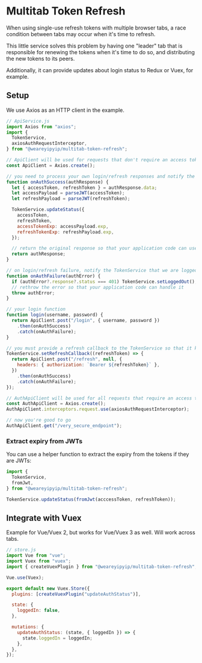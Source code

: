 # Multitab Token Refresh

When using single-use refresh tokens with multiple browser tabs,
a race condition between tabs may occur when it's time to refresh.

This little service solves this problem by having one "leader" tab that
is responsible for renewing the tokens when it's time to do so,
and distributing the new tokens to its peers.

Additionally, it can provide updates about login status to Redux or Vuex, for example.

## Setup

We use Axios as an HTTP client in the example.

```javascript
// ApiService.js
import Axios from "axios";
import {
  TokenService,
  axiosAuthRequestInterceptor,
} from "@weareyipyip/multitab-token-refresh";

// ApiClient will be used for requests that don't require an access token
const ApiClient = Axios.create();

// you need to process your own login/refresh responses and notify the TokenService about the new tokens
function onAuthSuccess(authResponse) {
  let { accessToken, refreshToken } = authResponse.data;
  let accessPayload = parseJWT(accessToken);
  let refreshPayload = parseJWT(refreshToken);

  TokenService.updateStatus({
    accessToken,
    refreshToken,
    accessTokenExp: accessPayload.exp,
    refreshTokenExp: refreshPayload.exp,
  });

  // return the original response so that your application code can use it
  return authResponse;
}

// on login/refresh failure, notify the TokenService that we are logged out
function onAuthFailure(authError) {
  if (authError?.response?.status === 401) TokenService.setLoggedOut();
  // rethrow the error so that your application code can handle it
  throw authError;
}

// your login function
function login(username, password) {
  return ApiClient.post("/login", { username, password })
    .then(onAuthSuccess)
    .catch(onAuthFailure);
}

// you must provide a refresh callback to the TokenService so that it knows how to refresh your tokens
TokenService.setRefreshCallback((refreshToken) => {
  return ApiClient.post("/refresh", null, {
    headers: { authorization: `Bearer ${refreshToken}` },
  })
    .then(onAuthSuccess)
    .catch(onAuthFailure);
});

// AuthApiClient will be used for all requests that require an access token
const AuthApiClient = Axios.create();
AuthApiClient.interceptors.request.use(axiosAuthRequestInterceptor);

// now you're good to go
AuthApiClient.get("/very_secure_endpoint");
```

### Extract expiry from JWTs

You can use a helper function to extract the expiry from the tokens if they are JWTs:

```javascript
import {
  TokenService,
  fromJwt,
} from "@weareyipyip/multitab-token-refresh";

TokenService.updateStatus(fromJwt(acccessToken, refreshToken));
```

## Integrate with Vuex

Example for Vue/Vuex 2, but works for Vue/Vuex 3 as well. Will work across tabs.

```javascript
// store.js
import Vue from "vue";
import Vuex from "vuex";
import { createVuexPlugin } from "@weareyipyip/multitab-token-refresh";

Vue.use(Vuex);

export default new Vuex.Store({
  plugins: [createVuexPlugin("updateAuthStatus")],

  state: {
    loggedIn: false,
  },

  mutations: {
    updateAuthStatus: (state, { loggedIn }) => {
      state.loggedIn = loggedIn;
    },
  },
});
```
